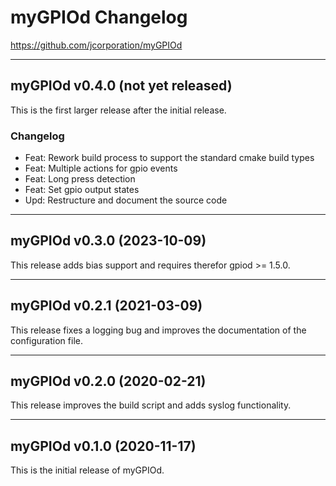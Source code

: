 # myGPIOd Changelog

https://github.com/jcorporation/myGPIOd

***

## myGPIOd v0.4.0 (not yet released)

This is the first larger release after the initial release.

### Changelog

- Feat: Rework build process to support the standard cmake build types
- Feat: Multiple actions for gpio events
- Feat: Long press detection
- Feat: Set gpio output states
- Upd: Restructure and document the source code

***

## myGPIOd v0.3.0 (2023-10-09)

This release adds bias support and requires therefor gpiod >= 1.5.0.

***

## myGPIOd v0.2.1 (2021-03-09)

This release fixes a logging bug and improves the documentation of the configuration file.

***

## myGPIOd v0.2.0 (2020-02-21)

This release improves the build script and adds syslog functionality.

***

## myGPIOd v0.1.0 (2020-11-17)

This is the initial release of myGPIOd.
